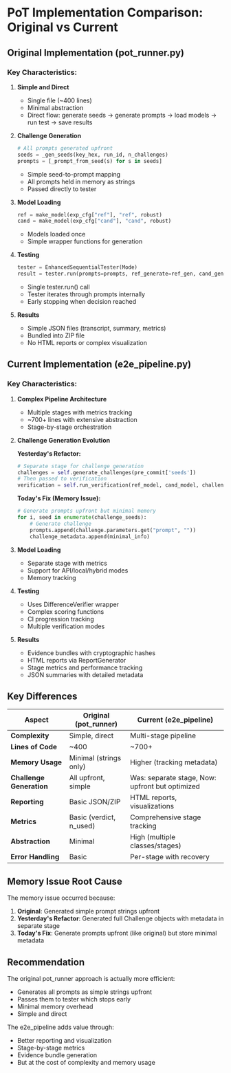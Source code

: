 # PoT Implementation Comparison: Original vs Current

## Original Implementation (pot_runner.py)

### Key Characteristics:
1. **Simple and Direct**
   - Single file (~400 lines)
   - Minimal abstraction
   - Direct flow: generate seeds → generate prompts → load models → run test → save results

2. **Challenge Generation**
   ```python
   # All prompts generated upfront
   seeds = _gen_seeds(key_hex, run_id, n_challenges)
   prompts = [_prompt_from_seed(s) for s in seeds]
   ```
   - Simple seed-to-prompt mapping
   - All prompts held in memory as strings
   - Passed directly to tester

3. **Model Loading**
   ```python
   ref = make_model(exp_cfg["ref"], "ref", robust)
   cand = make_model(exp_cfg["cand"], "cand", robust)
   ```
   - Models loaded once
   - Simple wrapper functions for generation

4. **Testing**
   ```python
   tester = EnhancedSequentialTester(Mode)
   result = tester.run(prompts=prompts, ref_generate=ref_gen, cand_generate=cand_gen)
   ```
   - Single tester.run() call
   - Tester iterates through prompts internally
   - Early stopping when decision reached

5. **Results**
   - Simple JSON files (transcript, summary, metrics)
   - Bundled into ZIP file
   - No HTML reports or complex visualization

## Current Implementation (e2e_pipeline.py)

### Key Characteristics:
1. **Complex Pipeline Architecture**
   - Multiple stages with metrics tracking
   - ~700+ lines with extensive abstraction
   - Stage-by-stage orchestration

2. **Challenge Generation Evolution**
   
   **Yesterday's Refactor:**
   ```python
   # Separate stage for challenge generation
   challenges = self.generate_challenges(pre_commit['seeds'])
   # Then passed to verification
   verification = self.run_verification(ref_model, cand_model, challenges)
   ```
   
   **Today's Fix (Memory Issue):**
   ```python
   # Generate prompts upfront but minimal memory
   for i, seed in enumerate(challenge_seeds):
       # Generate challenge
       prompts.append(challenge.parameters.get("prompt", ""))
       challenge_metadata.append(minimal_info)
   ```

3. **Model Loading**
   - Separate stage with metrics
   - Support for API/local/hybrid modes
   - Memory tracking

4. **Testing**
   - Uses DifferenceVerifier wrapper
   - Complex scoring functions
   - CI progression tracking
   - Multiple verification modes

5. **Results**
   - Evidence bundles with cryptographic hashes
   - HTML reports via ReportGenerator
   - Stage metrics and performance tracking
   - JSON summaries with detailed metadata

## Key Differences

| Aspect | Original (pot_runner) | Current (e2e_pipeline) |
|--------|----------------------|------------------------|
| **Complexity** | Simple, direct | Multi-stage pipeline |
| **Lines of Code** | ~400 | ~700+ |
| **Memory Usage** | Minimal (strings only) | Higher (tracking metadata) |
| **Challenge Generation** | All upfront, simple | Was: separate stage, Now: upfront but optimized |
| **Reporting** | Basic JSON/ZIP | HTML reports, visualizations |
| **Metrics** | Basic (verdict, n_used) | Comprehensive stage tracking |
| **Abstraction** | Minimal | High (multiple classes/stages) |
| **Error Handling** | Basic | Per-stage with recovery |

## Memory Issue Root Cause

The memory issue occurred because:
1. **Original**: Generated simple prompt strings upfront
2. **Yesterday's Refactor**: Generated full Challenge objects with metadata in separate stage
3. **Today's Fix**: Generate prompts upfront (like original) but store minimal metadata

## Recommendation

The original pot_runner approach is actually more efficient:
- Generates all prompts as simple strings upfront
- Passes them to tester which stops early
- Minimal memory overhead
- Simple and direct

The e2e_pipeline adds value through:
- Better reporting and visualization
- Stage-by-stage metrics
- Evidence bundle generation
- But at the cost of complexity and memory usage
